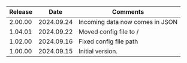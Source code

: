 | Release | Date       | Comments                        |
|---------|------------|---------------------------------|
| 2.00.00 | 2024.09.24 | Incoming data now comes in JSON |
| 1.04.01 | 2024.09.22 | Moved config file to /          |
| 1.02.00 | 2024.09.16 | Fixed config file path          |
| 1.00.00 | 2024.09.15 | Initial version.                |




